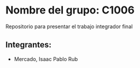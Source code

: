 # Nombre del grupo: C1006
Repositorio para presentar el trabajo integrador final
## Integrantes:
* Mercado, Isaac Pablo Rub
